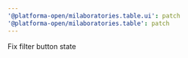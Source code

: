 ```yaml
---
'@platforma-open/milaboratories.table.ui': patch
'@platforma-open/milaboratories.table': patch
---
```


Fix filter button state
